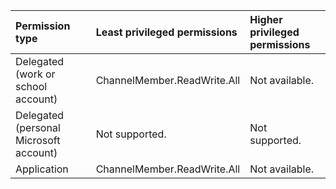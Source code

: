 |Permission type|Least privileged permissions|Higher privileged permissions|
|:---|:---|:---|
|Delegated (work or school account)|ChannelMember.ReadWrite.All|Not available.|
|Delegated (personal Microsoft account)|Not supported.|Not supported.|
|Application|ChannelMember.ReadWrite.All|Not available.|